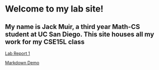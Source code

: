 # Welcome to my lab site!

## My name is Jack Muir, a third year Math-CS student at UC San Diego. This site houses all my work for my CSE15L class
[Lab Report 1](lab-report-1-week-0.md)

[Markdown Demo](https://jackmuir1.github.io/cse15l-lab-reports/Markdown-Demo.html)
